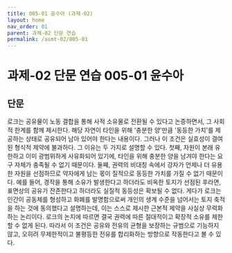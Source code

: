 ```yaml
---
title: 005-01 윤수아 (과제-02)
layout: home
nav_order: 01
parent: 과제-02 단문 연습
permalink: /asmt-02/005-01
---
```


# 과제-02 단문 연습 005-01 윤수아 

## 단문

로크는 공유물이 노동 결합을 통해 사적 소유물로 전환될 수 있다고 논증하면서, 그 사회적 한계를 함께 제시한다. 해당 자연이 타인을 위해 '충분한 양'만큼 '동등한 가치'를 제공하는 상태로 공유되어 남아 있어야 한다는 내용이다. 그러나 이 조건은 실효성이 결여된 형식적 제약에 불과하다. 그 이유는 두 가지로 설명할 수 있다. 첫째, 자원이 본래 유한하고 이미 광범위하게 사유화되어 있기에, 타인을 위해 충분한 양을 남겨야 한다는 요구 자체가 충족될 수 없기 때문이다. 둘째, 권력의 비대칭 속에서 강자가 언제나 더 유용한 자원을 선점하므로 약자에게 남는 몫이 질적으로 동등한 가치를 가질 수 없기 때문이다. 예를 들어, 경작을 통해 소유가 발생한다고 하더라도 비옥한 토지가 선점된 후라면, 표면상의 공유가 잔존한다고 하더라도 실질적 동등성은 확보될 수 없다. 게다가 로크는 인간이 공동체를 형성하고 화폐를 발명함으로써 개인의 생계 수준을 넘어서는 토지 축적을 하는 것에 동의했다고 설명하는데, 이는 스스로 제시한 근본적 제약을 사실상 무력화하는 논리이다. 로크의 논지에 따르면 결국 권력에 따른 절대적이고 확장적 소유를 제한할 수 없게 된다. 따라서 이 조건은 공유와 전유의 균형을 보장하는 규범으로 기능하지 않고, 오히려 무제한적이고 불평등한 전유를 합리화하는 방향으로 작동한다고 볼 수 있다.
